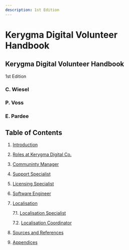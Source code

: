 ```yaml
---
description: 1st Edition
---
```


# Kerygma Digital Volunteer Handbook

## Kerygma Digital Volunteer Handbook

1st Edition

### C. Wiesel

### P. Voss

### E. Pardee

## Table of Contents

1. [Introduction](./1.-introduction.md)  
2. [Roles at Kerygma Digital Co.](./2.-roles-within-kerygma-digital-co..md)  
3. [Communinty Manager](./3.-community-manager.md)  
4. [Support Specialist](./4.-support-specialist.md)  
5. [Licensing Specialist](./5.-licensing-specialist.md)  
6. [Software Engineer](./6.-software-engineer.md)  
7. [Localisation](./7.-localisation.md)  

   7.1. [Localisation Specialist](./7.-localisation.md#7.1.-Localisation-Specialist)  

   7.2. [Localisation Coordinator](./7.-localisation.md#7.1.-Localisation-Coordinator)  

8. [Sources and References](./8.-sources-and-references.md)  
9. [Appendices](./9.-appendices.md)  

